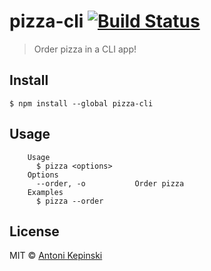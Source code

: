 # pizza-cli [![Build Status](https://travis-ci.com/xxczaki/pizza-cli.svg?branch=master)](https://travis-ci.com/xxczaki/pizza-cli)

> Order pizza in a CLI app!


## Install

```
$ npm install --global pizza-cli
```


## Usage

```
	Usage
	  $ pizza <options>
	Options
	  --order, -o   		Order pizza
	Examples
	  $ pizza --order
```


## License

MIT © [Antoni Kepinski](https://kepinski.me)
